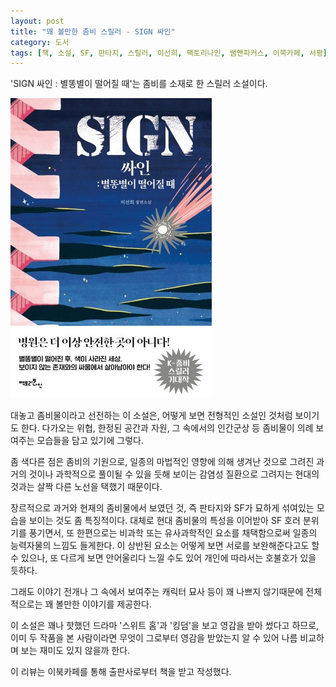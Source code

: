 ```yaml
---
layout: post
title: "꽤 볼만한 좀비 스릴러 - SIGN 싸인"
category: 도서
tags: [책, 소설, SF, 판타지, 스릴러, 이선희, 팩토리나인, 쌤앤파커스, 이북카페, 서평]
---
```


'SIGN 싸인 : 별똥별이 떨어질 때'는
좀비를 소재로 한 스릴러 소설이다.

![표지](/images/book/sign-book-h480.jpg)

대놓고 좀비물이라고 선전하는 이 소설은,
어떻게 보면 전형적인 소설인 것처럼 보이기도 한다.
다가오는 위협, 한정된 공간과 자원, 그 속에서의 인간군상 등
좀비물이 의례 보여주는 모습들을 담고 있기에 그렇다.

좀 색다른 점은 좀비의 기원으로,
일종의 마법적인 영향에 의해 생겨난 것으로 그려진 과거의 것이나
과학적으로 풀이될 수 있을 듯해 보이는 감염성 질환으로 그려지는 현대의 것과는
살짝 다른 노선을 택했기 때문이다.

장르적으로 과거와 현재의 좀비물에서 보였던 것,
즉 판타지와 SF가 묘하게 섞여있는 모습을 보이는 것도 좀 특징적이다.
대체로 현대 좀비물의 특성을 이어받아 SF 호러 분위기를 풍기면서,
또 한편으로는 비과학 또는 유사과학적인 요소를 채택함으로써
일종의 능력자물의 느낌도 들게한다.
이 상반된 요소는 어떻게 보면 서로를 보완해준다고도 할 수 있으나,
또 다르게 보면 안어울리다 느낄 수도 있어
개인에 따라서는 호불호가 있을 듯하다.

그래도 이야기 전개나 그 속에서 보여주는 캐릭터 묘사 등이 꽤 나쁘지 않기때문에
전체적으로는 꽤 볼만한 이야기를 제공한다.

이 소설은 꽤나 핫했던 드라마 '스위트 홈'과 '킹덤'을 보고 영감을 받아 썼다고 하므로,
이미 두 작품을 본 사람이라면
무엇이 그로부터 영감을 받았는지 알 수 있어
나름 비교하며 보는 재미도 있지 않을까 한다.



<div class="im im-info">
이 리뷰는 이북카페를 통해 출판사로부터 책을 받고 작성했다.
</div>
